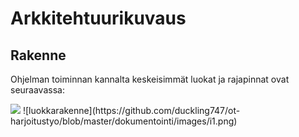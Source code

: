 # Arkkitehtuurikuvaus

## Rakenne

Ohjelman toiminnan kannalta keskeisimmät luokat ja rajapinnat ovat seuraavassa:

<img src="https://raw.githubusercontent.com/duckling747/ot-harjoitustyo/blob/master/web/images/i1.png" width="200">
![luokkarakenne](https://github.com/duckling747/ot-harjoitustyo/blob/master/dokumentointi/images/i1.png)
